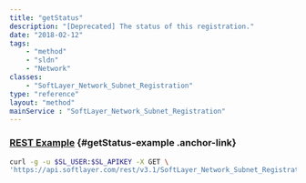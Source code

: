 ```yaml
---
title: "getStatus"
description: "[Deprecated] The status of this registration."
date: "2018-02-12"
tags:
    - "method"
    - "sldn"
    - "Network"
classes:
    - "SoftLayer_Network_Subnet_Registration"
type: "reference"
layout: "method"
mainService : "SoftLayer_Network_Subnet_Registration"
---
```


### [REST Example](#getStatus-example) <a href="/article/rest/"><i class="fas fa-question"></i></a> {#getStatus-example .anchor-link} 
```bash
curl -g -u $SL_USER:$SL_APIKEY -X GET \
'https://api.softlayer.com/rest/v3.1/SoftLayer_Network_Subnet_Registration/{SoftLayer_Network_Subnet_RegistrationID}/getStatus'
```
